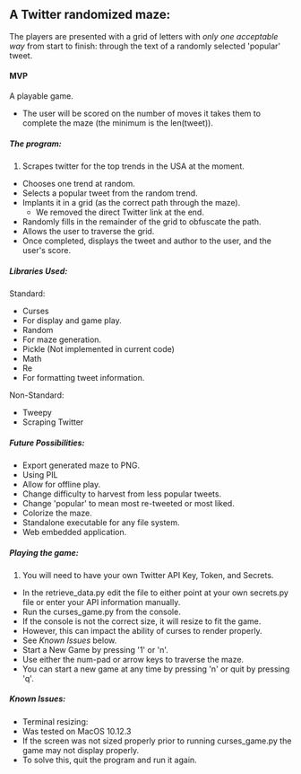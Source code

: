 ## A Twitter randomized maze:

The players are presented with a grid of letters with _only one acceptable way_ from start to finish: through the text of a randomly selected 'popular' tweet.

#### MVP
A playable game.

* The user will be scored on the number of moves it takes them to complete the maze (the minimum is the len(tweet)).


##### The program:
1. Scrapes twitter for the top trends in the USA at the moment.
* Chooses one trend at random.
* Selects a popular tweet from the random trend.
* Implants it in a grid (as the correct path through the maze).
    - We removed the direct Twitter link at the end.
* Randomly fills in the remainder of the grid to obfuscate the path.
* Allows the user to traverse the grid.
* Once completed, displays the tweet and author to the user, and the user's score.


##### Libraries Used:
Standard:
* Curses
 * For display and game play.
* Random
 * For maze generation.
* Pickle (Not implemented in current code)
* Math
* Re
 * For formatting tweet information.

Non-Standard:  
* Tweepy
 * Scraping Twitter


##### Future Possibilities:
* Export generated maze to PNG.
 * Using PIL
* Allow for offline play.
* Change difficulty to harvest from less popular tweets.
* Change 'popular' to mean most re-tweeted or most liked.
* Colorize the maze.
* Standalone executable for any file system.
* Web embedded application.


##### Playing the game:
1. You will need to have your own Twitter API Key, Token, and Secrets.
* In the retrieve_data.py edit the file to either point at your own secrets.py file or enter your API information manually.
* Run the curses_game.py from the console.
 * If the console is not the correct size, it will resize to fit the game.
 * However, this can impact the ability of curses to render properly.
  * See _Known Issues_ below.
* Start a New Game by pressing '1' or 'n'.
* Use either the num-pad or arrow keys to traverse the maze.
* You can start a new game at any time by pressing 'n' or quit by pressing 'q'.

##### Known Issues:
* Terminal resizing:
 * Was tested on MacOS 10.12.3
 * If the screen was not sized properly prior to running curses_game.py the game may not display properly.
 * To solve this, quit the program and run it again. 

